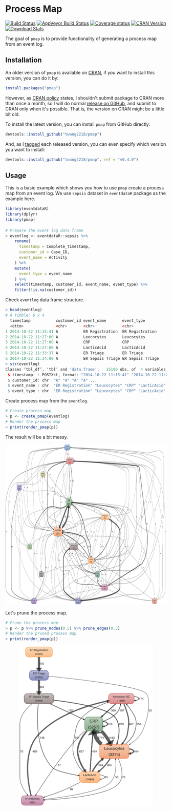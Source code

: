 # Process Map

[![Build Status]][Travis] [![AppVeyor Build Status]][AppVeyor Link] [![Coverage status]][Coverage status link] [![CRAN Version]][CRAN Link] [![Download Stats]][CRAN Link]

[Build Status]: https://travis-ci.org/twang2218/pmap.svg?branch=master
[Travis]: https://travis-ci.org/twang2218/pmap

[CRAN Version]: http://www.r-pkg.org/badges/version/pmap
[CRAN Link]: https://cran.r-project.org/web/packages/pmap/index.html

[Coverage status]: https://coveralls.io/repos/github/twang2218/pmap/badge.svg?branch=master
[Coverage status link]: https://coveralls.io/github/twang2218/pmap?branch=master

[Download Stats]: https://cranlogs.r-pkg.org/badges/grand-total/pmap?color=brightgreen

[AppVeyor Build Status]: https://ci.appveyor.com/api/projects/status/github/twang2218/pmap?branch=master&svg=true
[AppVeyor Link]: https://ci.appveyor.com/project/twang2218/pmap

The goal of `pmap` is to provide functionality of generating a process map from an event log.

## Installation

An older version of `pmap` is available on [CRAN](https://cran.r-project.org/web/packages/pmap/index.html), if you want to install this version, you can do it by:

```R
install.packages("pmap")
```

However, as [CRAN policy](https://cran.r-project.org/web/packages/policies.html#Submission) states, I shouldn't submit package to CRAN more than once a month, so I will do normal [release on GitHub](https://github.com/twang2218/pmap/releases), and submit to CRAN only when it's possible. That is, the version on CRAN might be a little bit old.

To install the latest version, you can install `pmap` from GitHub directly:

```R
devtools::install_github("twang2218/pmap")
```

And, as I [tagged](https://github.com/twang2218/pmap/tags) each released version, you can even specify which version you want to install:

```R
devtools::install_github("twang2218/pmap", ref = "v0.4.0")
```

## Usage

This is a basic example which shows you how to use `pmap` create a process map from an event log. We use `sepsis` dataset in `eventdataR` package as the example here.

``` r
library(eventdataR)
library(dplyr)
library(pmap)

# Prepare the event log data frame
> eventlog <- eventdataR::sepsis %>%
    rename(
      timestamp = Complete_Timestamp,
      customer_id = Case_ID,
      event_name = Activity
    ) %>%
    mutate(
      event_type = event_name
    ) %>%
    select(timestamp, customer_id, event_name, event_type) %>%
    filter(!is.na(customer_id))
```

Check `eventlog` data frame structure.

```R
> head(eventlog)
# A tibble: 6 x 4
  timestamp           customer_id event_name       event_type      
  <dttm>              <chr>       <chr>            <chr>           
1 2014-10-22 11:15:41 A           ER Registration  ER Registration 
2 2014-10-22 11:27:00 A           Leucocytes       Leucocytes      
3 2014-10-22 11:27:00 A           CRP              CRP             
4 2014-10-22 11:27:00 A           LacticAcid       LacticAcid      
5 2014-10-22 11:33:37 A           ER Triage        ER Triage       
6 2014-10-22 11:34:00 A           ER Sepsis Triage ER Sepsis Triage
> str(eventlog)
Classes ‘tbl_df’, ‘tbl’ and 'data.frame':	15190 obs. of  4 variables:
 $ timestamp  : POSIXct, format: "2014-10-22 11:15:41" "2014-10-22 11:27:00" "2014-10-22 11:27:00" ...
 $ customer_id: chr  "A" "A" "A" "A" ...
 $ event_name : chr  "ER Registration" "Leucocytes" "CRP" "LacticAcid" ...
 $ event_type : chr  "ER Registration" "Leucocytes" "CRP" "LacticAcid" ...
```

Create process map from the `eventlog`.

```R
# Create process map
> p <- create_pmap(eventlog)
# Render the process map
> print(render_pmap(p))
```

The result will be a bit messy.

<p align="center"><img src="man/figures/example.prune_edges.none.svg" alt="process map without prune" height="500px" /></p>

Let's prune the process map.

```R
# Prune the process map
> p <- p %>% prune_nodes(0.5) %>% prune_edges(0.5)
# Render the pruned process map
> print(render_pmap(p))
```

<p align="center"><img src="man/figures/example.prune_edges.both.svg" alt="cleaner process map" height="500px" /></p>